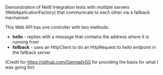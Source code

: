 
Demonstration of Net6 Integration tests with multiple servers (WebApplicationFactory) that communicate to each other via a fallback mechanism

This Web API has one controller with two methods:
 - **hello** - replies with a message that contains the address where it is running from
 - **fallback** - uses an HttpClient to do an HttpRequest to _hello_ endpoint in the fallback server

(Credit for https://github.com/GennadyGS for providing the basis for what I was going for)

